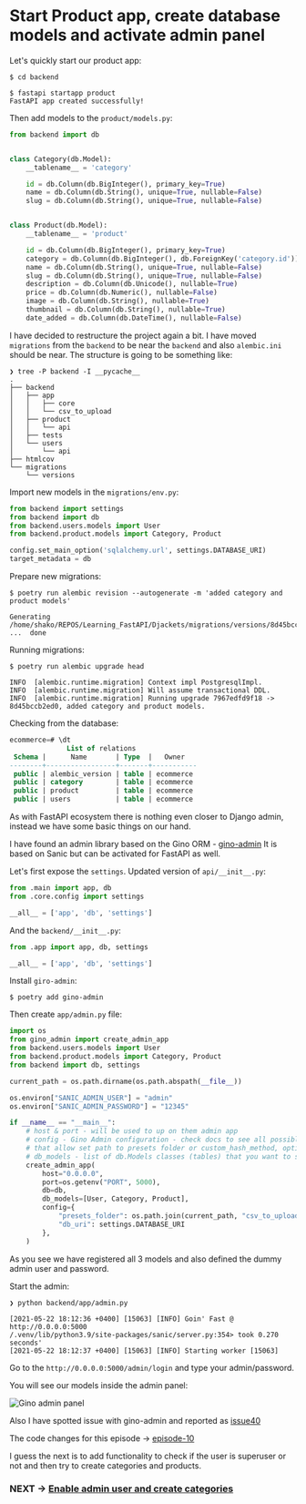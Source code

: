 # Start Product app, create database models and activate admin panel

Let's quickly start our product app:

```shell
$ cd backend

$ fastapi startapp product
FastAPI app created successfully!
```

Then add models to the `product/models.py`:


```python
from backend import db


class Category(db.Model):
    __tablename__ = 'category'

    id = db.Column(db.BigInteger(), primary_key=True)
    name = db.Column(db.String(), unique=True, nullable=False)
    slug = db.Column(db.String(), unique=True, nullable=False)


class Product(db.Model):
    __tablename__ = 'product'

    id = db.Column(db.BigInteger(), primary_key=True)
    category = db.Column(db.BigInteger(), db.ForeignKey('category.id'))
    name = db.Column(db.String(), unique=True, nullable=False)
    slug = db.Column(db.String(), unique=True, nullable=False)
    description = db.Column(db.Unicode(), nullable=True)
    price = db.Column(db.Numeric(), nullable=False)
    image = db.Column(db.String(), nullable=True)
    thumbnail = db.Column(db.String(), nullable=True)
    date_added = db.Column(db.DateTime(), nullable=False)

```

I have decided to restructure the project again a bit. I have moved `migrations` from the `backend` to be near the `backend` and also `alembic.ini` should be near.
The structure is going to be something like:

```shell
❯ tree -P backend -I __pycache__
.
├── backend
│   ├── app
│   │   ├── core
│   │   └── csv_to_upload
│   ├── product
│   │   └── api
│   ├── tests
│   └── users
│       └── api
├── htmlcov
└── migrations
    └── versions
```

Import new models in the `migrations/env.py`:

```python
from backend import settings
from backend import db
from backend.users.models import User
from backend.product.models import Category, Product

config.set_main_option('sqlalchemy.url', settings.DATABASE_URI)
target_metadata = db
```

Prepare new migrations:

```shell
$ poetry run alembic revision --autogenerate -m 'added category and product models'

Generating /home/shako/REPOS/Learning_FastAPI/Djackets/migrations/versions/8d45bccb2ed0_added_category_and_product_models.py ...  done
```

Running migrations:

```shell
$ poetry run alembic upgrade head

INFO  [alembic.runtime.migration] Context impl PostgresqlImpl.
INFO  [alembic.runtime.migration] Will assume transactional DDL.
INFO  [alembic.runtime.migration] Running upgrade 7967edfd9f18 -> 8d45bccb2ed0, added category and product models.
```

Checking from the database:

```sql
ecommerce=# \dt
              List of relations
 Schema |      Name       | Type  |   Owner   
--------+-----------------+-------+-----------
 public | alembic_version | table | ecommerce
 public | category        | table | ecommerce
 public | product         | table | ecommerce
 public | users           | table | ecommerce
```

As with FastAPI ecosystem there is nothing even closer to Django admin, instead we have some basic things on our hand.

I have found an admin library based on the Gino ORM - [gino-admin](https://github.com/xnuinside/gino-admin)
It is based on Sanic but can be activated for FastAPI as well.

Let's first expose the `settings`. Updated version of `api/__init__.py`:

```python
from .main import app, db
from .core.config import settings

__all__ = ['app', 'db', 'settings']
```

And the `backend/__init__.py`:

```python
from .app import app, db, settings

__all__ = ['app', 'db', 'settings']
```

Install `giro-admin`:

```shell
$ poetry add gino-admin
```

Then create `app/admin.py` file:

```python
import os
from gino_admin import create_admin_app
from backend.users.models import User
from backend.product.models import Category, Product
from backend import db, settings

current_path = os.path.dirname(os.path.abspath(__file__))

os.environ["SANIC_ADMIN_USER"] = "admin"
os.environ["SANIC_ADMIN_PASSWORD"] = "12345"

if __name__ == "__main__":
    # host & port - will be used to up on them admin app
    # config - Gino Admin configuration - check docs to see all possible properties,
    # that allow set path to presets folder or custom_hash_method, optional parameter
    # db_models - list of db.Models classes (tables) that you want to see in Admin Panel
    create_admin_app(
        host="0.0.0.0",
        port=os.getenv("PORT", 5000),
        db=db,
        db_models=[User, Category, Product],
        config={
            "presets_folder": os.path.join(current_path, "csv_to_upload"),
            "db_uri": settings.DATABASE_URI
        },
    )
```

As you see we have registered all 3 models and also defined the dummy admin user and password.

Start the admin:

```shell
❯ python backend/app/admin.py

[2021-05-22 18:12:36 +0400] [15063] [INFO] Goin' Fast @ http://0.0.0.0:5000
/.venv/lib/python3.9/site-packages/sanic/server.py:354> took 0.270 seconds'
[2021-05-22 18:12:37 +0400] [15063] [INFO] Starting worker [15063]
```

Go to the `http://0.0.0.0:5000/admin/login` and type your admin/password.

You will see our models inside the admin panel:

![Gino admin panel](/gino-admin.png)


Also I have spotted issue with gino-admin and reported as [issue40](https://github.com/xnuinside/gino-admin/issues/40)

The code changes for this episode -> [episode-10](https://github.com/ShahriyarR/ecommerce-nuxtjs-fastapi-backend/tree/episode-10)

I guess the next is to add functionality to check if the user is superuser or not and then try to create categories and products.


### NEXT -> [Enable admin user and create categories](./ecommerce-admin-user-create-category-products)